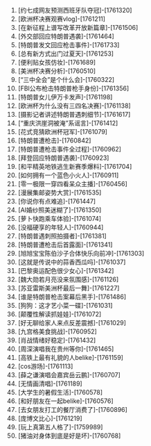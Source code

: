 
1. [约七成网友预测西班牙队夺冠]-[1761320]
1. [欧洲杯决赛观赛vlog]-[1761211]
1. [在新征程上谱写改革开放新篇章]-[1761506]
1. [外交部回应特朗普遇袭]-[1761464]
1. [特朗普发文回应枪击事件]-[1761733]
1. [总有新方式出门过夏天]-[1761253]
1. [便利贴女孩仿妆]-[1761689]
1. [美洲杯决赛分析]-[1760510]
1. [“三中全会”是个什么会]-[1760322]
1. [FBI公布枪击特朗普枪手身份]-[1761356]
1. [特朗普女儿伊万卡发声]-[1761198]
1. [欧洲杯为什么没有三四名决赛]-[1761138]
1. [摄影记者讲述特朗普遇刺细节]-[1761617]
1. [“重庆洪崖洞被淹”系谣言]-[1761412]
1. [花式竞猜欧洲杯冠军]-[1761079]
1. [特朗普遭枪击]-[1760842]
1. [特朗普遭枪击事件全过程]-[1760962]
1. [拜登回应特朗普遇袭]-[1760923]
1. [和平精英地铁逃生新赛季爆料]-[1761704]
1. [如何拥有一个蓝色小火人]-[1760911]
1. [零一极限一穿四看呆众主播]-[1760456]
1. [漫展集邮姿势大赏]-[1761535]
1. [你说你有点难追]-[1761447]
1. [AI婚纱照美迷糊了]-[1761350]
1. [萝卜快跑乘车体验]-[1761074]
1. [没福硬享的年轻人]-[1760944]
1. [特朗普遇刺照拍摄者]-[1761381]
1. [特朗普遭枪击后首露面]-[1761341]
1. [旭旭宝宝陈伯沙子合体快乐向前冲]-[1761303]
1. [这就是传说中的蒜香西瓜吗]-[1761037]
1. [巴黎奥运配色很少女心]-[1761342]
1. [魏大勋若月亮没来氛围感]-[1761126]
1. [苏亚雷斯美洲杯最后一舞]-[1761227]
1. [谁是特朗普枪击案幕后黑手]-[1761486]
1. [狗狗：这才艺小菜一碟]-[1761031]
1. [颠覆性解读抓娃娃]-[1761072]
1. [好无聊给家人来点反差震撼]-[1761029]
1. [九宫格美食挑战]-[1760952]
1. [肖战情绪好稳定]-[1761432]
1. [周深演唱我在贵州等你]-[1761465]
1. [高铁上最有礼貌的人belike]-[1761159]
1. [cos游场]-[1761113]
1. [薛之谦演唱会嘉宾岳云鹏]-[1760707]
1. [无情画清唱]-[1761189]
1. [大学生的暑假生活]-[1760578]
1. [和好朋友在一起belike]-[1760576]
1. [去女朋友打工的餐厅消费了]-[1760896]
1. [庞博文比心]-[1761219]
1. [玩上真第五人格了]-[1759989]
1. [猪油对身体到底是好是坏]-[1760768]